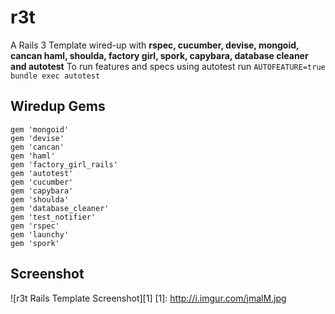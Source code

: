r3t
===========
  A Rails 3 Template wired-up with **rspec, cucumber, devise, mongoid, cancan
  haml, shoulda, factory girl, spork, capybara, database cleaner and autotest**
  To run features and specs using autotest run `AUTOFEATURE=true bundle exec
  autotest`


Wiredup Gems
----------

    gem 'mongoid'
    gem 'devise'
    gem 'cancan'
    gem 'haml'
    gem 'factory_girl_rails'
    gem 'autotest'
    gem 'cucumber'
    gem 'capybara'
    gem 'shoulda'
    gem 'database_cleaner'
    gem 'test_notifier'
    gem 'rspec'
    gem 'launchy' 
    gem 'spork' 


Screenshot
---------
![r3t Rails Template Screenshot][1]
  [1]: http://i.imgur.com/jmalM.jpg
